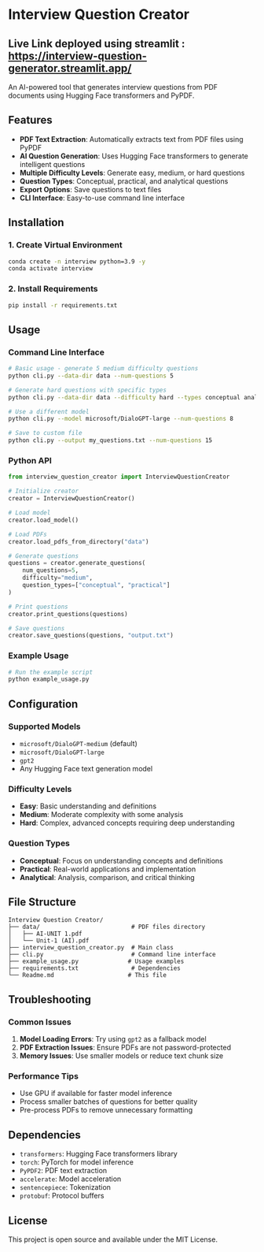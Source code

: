 # Interview Question Creator


## Live Link deployed using streamlit : https://interview-question-generator.streamlit.app/ 
An AI-powered tool that generates interview questions from PDF documents using Hugging Face transformers and PyPDF.

## Features

-  **PDF Text Extraction**: Automatically extracts text from PDF files using PyPDF
-  **AI Question Generation**: Uses Hugging Face transformers to generate intelligent questions
-  **Multiple Difficulty Levels**: Generate easy, medium, or hard questions
-  **Question Types**: Conceptual, practical, and analytical questions
-  **Export Options**: Save questions to text files
-  **CLI Interface**: Easy-to-use command line interface

## Installation

### 1. Create Virtual Environment

```bash
conda create -n interview python=3.9 -y
conda activate interview
```

### 2. Install Requirements

```bash
pip install -r requirements.txt
```

## Usage

### Command Line Interface

```bash
# Basic usage - generate 5 medium difficulty questions
python cli.py --data-dir data --num-questions 5

# Generate hard questions with specific types
python cli.py --data-dir data --difficulty hard --types conceptual analytical --num-questions 10

# Use a different model
python cli.py --model microsoft/DialoGPT-large --num-questions 8

# Save to custom file
python cli.py --output my_questions.txt --num-questions 15
```

### Python API

```python
from interview_question_creator import InterviewQuestionCreator

# Initialize creator
creator = InterviewQuestionCreator()

# Load model
creator.load_model()

# Load PDFs
creator.load_pdfs_from_directory("data")

# Generate questions
questions = creator.generate_questions(
    num_questions=5,
    difficulty="medium",
    question_types=["conceptual", "practical"]
)

# Print questions
creator.print_questions(questions)

# Save questions
creator.save_questions(questions, "output.txt")
```

### Example Usage

```bash
# Run the example script
python example_usage.py
```

## Configuration

### Supported Models

- `microsoft/DialoGPT-medium` (default)
- `microsoft/DialoGPT-large`
- `gpt2`
- Any Hugging Face text generation model

### Difficulty Levels

- **Easy**: Basic understanding and definitions
- **Medium**: Moderate complexity with some analysis
- **Hard**: Complex, advanced concepts requiring deep understanding

### Question Types

- **Conceptual**: Focus on understanding concepts and definitions
- **Practical**: Real-world applications and implementation
- **Analytical**: Analysis, comparison, and critical thinking

## File Structure

```
Interview Question Creator/
├── data/                          # PDF files directory
│   ├── AI-UNIT 1.pdf
│   └── Unit-1 (AI).pdf
├── interview_question_creator.py  # Main class
├── cli.py                         # Command line interface
├── example_usage.py              # Usage examples
├── requirements.txt               # Dependencies
└── Readme.md                     # This file
```

## Troubleshooting

### Common Issues

1. **Model Loading Errors**: Try using `gpt2` as a fallback model
2. **PDF Extraction Issues**: Ensure PDFs are not password-protected
3. **Memory Issues**: Use smaller models or reduce text chunk size

### Performance Tips

- Use GPU if available for faster model inference
- Process smaller batches of questions for better quality
- Pre-process PDFs to remove unnecessary formatting

## Dependencies

- `transformers`: Hugging Face transformers library
- `torch`: PyTorch for model inference
- `PyPDF2`: PDF text extraction
- `accelerate`: Model acceleration
- `sentencepiece`: Tokenization
- `protobuf`: Protocol buffers

## License

This project is open source and available under the MIT License.


